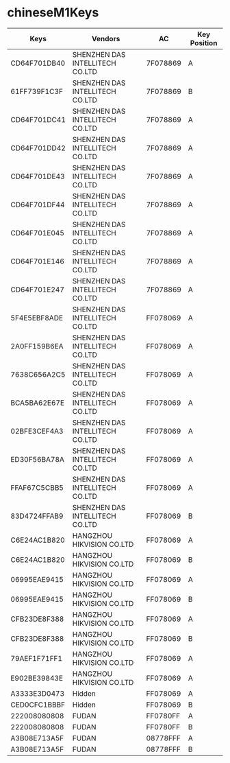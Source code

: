 # chineseM1Keys

| Keys | Vendors | AC | Key Position |
| ---- | ------- | -- | ------------ |
| CD64F701DB40 |SHENZHEN DAS INTELLITECH CO.LTD  |  7F078869  |       A       |
|  61FF739F1C3F    |     SHENZHEN DAS INTELLITECH CO.LTD    |  7F078869  |      B        |
|CD64F701DC41|SHENZHEN DAS INTELLITECH CO.LTD    |  7F078869  |A       |
|CD64F701DD42|SHENZHEN DAS INTELLITECH CO.LTD    |  7F078869  |A       |
|CD64F701DE43|SHENZHEN DAS INTELLITECH CO.LTD    |  7F078869  |A       |
|CD64F701DF44|SHENZHEN DAS INTELLITECH CO.LTD    |  7F078869  |A       |
|CD64F701E045|SHENZHEN DAS INTELLITECH CO.LTD    |  7F078869  |A       |
|CD64F701E146|SHENZHEN DAS INTELLITECH CO.LTD    |  7F078869  |A       |
|CD64F701E247|SHENZHEN DAS INTELLITECH CO.LTD    |  7F078869  |A       |
|5F4E5EBF8ADE|SHENZHEN DAS INTELLITECH CO.LTD    |FF078069|A       |
|2A0FF159B6EA|SHENZHEN DAS INTELLITECH CO.LTD    |FF078069|A       |
|7638C656A2C5|SHENZHEN DAS INTELLITECH CO.LTD    |FF078069|A       |
|BCA5BA62E67E|SHENZHEN DAS INTELLITECH CO.LTD    |FF078069|A       |
|02BFE3CEF4A3|SHENZHEN DAS INTELLITECH CO.LTD    |FF078069|A       |
|ED30F56BA78A|SHENZHEN DAS INTELLITECH CO.LTD    |FF078069|A       |
|FFAF67C5CBB5|SHENZHEN DAS INTELLITECH CO.LTD    |FF078069|A       |
|83D4724FFAB9|SHENZHEN DAS INTELLITECH CO.LTD    |FF078069|B|
|C6E24AC1B820|HANGZHOU HIKVISION CO.LTD|FF078069|A|
|C6E24AC1B820|HANGZHOU HIKVISION CO.LTD|FF078069|B|
|06995EAE9415|HANGZHOU HIKVISION CO.LTD|FF078069|A|
|06995EAE9415|HANGZHOU HIKVISION CO.LTD|FF078069|B|
|CFB23DE8F388|HANGZHOU HIKVISION CO.LTD|FF078069|A|
|CFB23DE8F388|HANGZHOU HIKVISION CO.LTD|FF078069|B|
|79AEF1F71FF1|HANGZHOU HIKVISION CO.LTD|FF078069|A|
|E902BE39843E|HANGZHOU HIKVISION CO.LTD|FF078069|A|
|A3333E3D0473|Hidden|FF078069|A|
|CED0CFC1BBBF|Hidden|FF078069|B|
|222008080808|FUDAN|FF0780FF|A|
|222008080808|FUDAN|FF0780FF|B|
|A3B08E713A5F|FUDAN|08778FFF|A|
|A3B08E713A5F|FUDAN|08778FFF|B|



